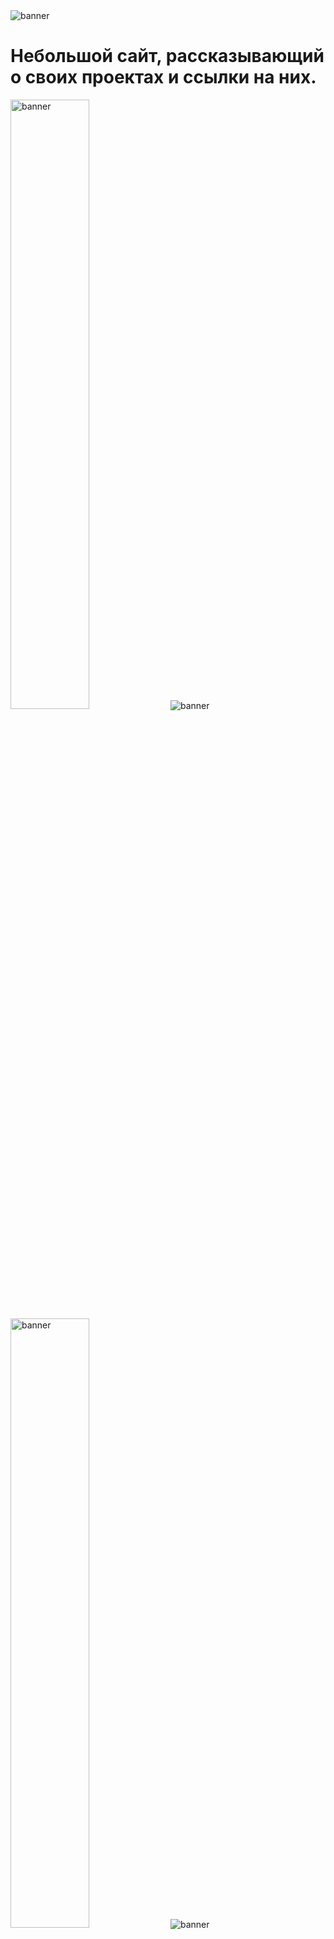 <img src="https://cdn.glitch.global/3ec046e6-daca-4629-8edf-a932ffba4b90/Untitled.jpg?v=1707738787074" alt="banner">
<h1>Небольшой сайт, рассказывающий о своих проектах и ссылки на них.</h1>
<img width="50%" src="https://media.discordapp.net/attachments/1124957921835499566/1170378772894187673/20231104_210613.png?ex=6558d32c&is=65465e2c&hm=16c1b5a8920c08990d156c977791c926edda20540f83279b74718e206bfd2f7f&=&width=1076&height=605" alt="banner">
<img src="https://media.discordapp.net/attachments/1124957921835499566/1173968390679961700/image.jpg?ex=6565e243&is=65536d43&hm=01360ddd60c18c3ff2856e22bc45240254ad7719cb7156424d37b5720b63f22a&=&width=1322&height=605" alt="banner">
<img width="50%" src="https://media.discordapp.net/attachments/1124957921835499566/1170378773187792927/20231104_210701.png?ex=6558d32c&is=65465e2c&hm=86fa73c0ebdb480044013021237b56256178db9dc1adced98f38561179851926&=&width=1076&height=605" alt="banner">
<img src="https://media.discordapp.net/attachments/1124957921835499566/1173968597371072522/image.jpg?ex=6565e274&is=65536d74&hm=20bf1cc755a772966a18c9fefc9833361256e16bb51d3104b74150b6098836ea&=&width=294&height=604" alt="banner">
<h3>Сайт: <a href="https://lordofthesun.glitch.me/">https://lordofthesun.glitch.me/</a></h3>



